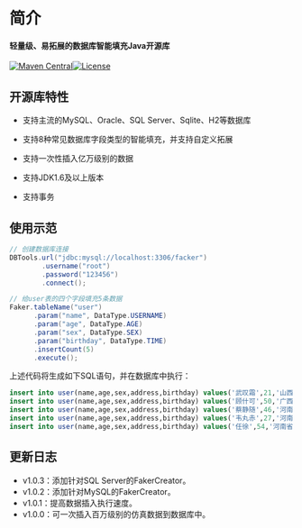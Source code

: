# 简介

#### 轻量级、易拓展的数据库智能填充Java开源库
[![Maven Central](https://img.shields.io/badge/maven--central-v1.0.3-blue.svg)](https://search.maven.org/search?q=g:%22com.github.lkmc2%22%20AND%20a:%22sql-faker%22)[![License](https://img.shields.io/badge/License-Apache%202.0-blue.svg)](https://opensource.org/licenses/Apache-2.0)



## 开源库特性

+ 支持主流的MySQL、Oracle、SQL Server、Sqlite、H2等数据库

+ 支持8种常见数据库字段类型的智能填充，并支持自定义拓展

+ 支持一次性插入亿万级别的数据

+ 支持JDK1.6及以上版本

+ 支持事务

  

## 使用示范

``` java
// 创建数据库连接
DBTools.url("jdbc:mysql://localhost:3306/facker")
        .username("root")
        .password("123456")
        .connect();

// 给user表的四个字段填充5条数据
Faker.tableName("user")
      .param("name", DataType.USERNAME)
      .param("age", DataType.AGE)
      .param("sex", DataType.SEX)
      .param("birthday", DataType.TIME)
      .insertCount(5)
      .execute();
```

上述代码将生成如下SQL语句，并在数据库中执行：

```sql
insert into user(name,age,sex,address,birthday) values('武叹霜',21,'山西省晋城市泽州县庆达路463号','2018-02-24 10:56:37')
insert into user(name,age,sex,address,birthday) values('顾什可',50,'广西壮族自治区柳州市融水苗族自治县德堡路419号','2018-04-09 08:10:22')
insert into user(name,age,sex,address,birthday) values('蔡静随',46,'河南省郑州市巩义市广延路240号','2018-06-11 23:02:19')
insert into user(name,age,sex,address,birthday) values('韦丸赤',27,'河南省焦作市博爱县浦润路148号','2018-02-22 15:52:50')
insert into user(name,age,sex,address,birthday) values('任徐',54,'河南省新乡市延津县汉源路14号','2018-07-07 03:48:51')
```



## 更新日志

+ v1.0.3：添加针对SQL Server的FakerCreator。
+ v1.0.2：添加针对MySQL的FakerCreator。
+ v1.0.1：提高数据插入执行速度。
+ v1.0.0：可一次插入百万级别的仿真数据到数据库中。
